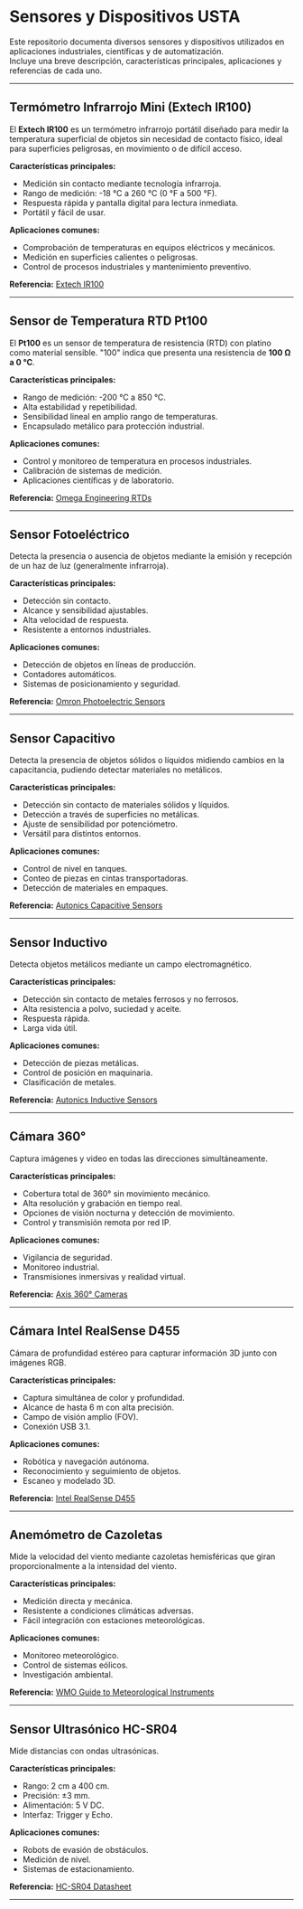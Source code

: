 # Sensores y Dispositivos USTA

Este repositorio documenta diversos sensores y dispositivos utilizados en aplicaciones industriales, científicas y de automatización.  
Incluye una breve descripción, características principales, aplicaciones y referencias de cada uno.

---

## Termómetro Infrarrojo Mini (Extech IR100)

El **Extech IR100** es un termómetro infrarrojo portátil diseñado para medir la temperatura superficial de objetos sin necesidad de contacto físico, ideal para superficies peligrosas, en movimiento o de difícil acceso.

**Características principales:**
- Medición sin contacto mediante tecnología infrarroja.
- Rango de medición: -18 °C a 260 °C (0 °F a 500 °F).
- Respuesta rápida y pantalla digital para lectura inmediata.
- Portátil y fácil de usar.

**Aplicaciones comunes:**
- Comprobación de temperaturas en equipos eléctricos y mecánicos.
- Medición en superficies calientes o peligrosas.
- Control de procesos industriales y mantenimiento preventivo.

**Referencia:** [Extech IR100](https://www.extech.com/products/ir100)

---

## Sensor de Temperatura RTD Pt100

El **Pt100** es un sensor de temperatura de resistencia (RTD) con platino como material sensible. "100" indica que presenta una resistencia de **100 Ω a 0 °C**.

**Características principales:**
- Rango de medición: -200 °C a 850 °C.
- Alta estabilidad y repetibilidad.
- Sensibilidad lineal en amplio rango de temperaturas.
- Encapsulado metálico para protección industrial.

**Aplicaciones comunes:**
- Control y monitoreo de temperatura en procesos industriales.
- Calibración de sistemas de medición.
- Aplicaciones científicas y de laboratorio.

**Referencia:** [Omega Engineering RTDs](https://www.omega.com/en-us/resources/rtd-sensors)

---

## Sensor Fotoeléctrico

Detecta la presencia o ausencia de objetos mediante la emisión y recepción de un haz de luz (generalmente infrarroja).

**Características principales:**
- Detección sin contacto.
- Alcance y sensibilidad ajustables.
- Alta velocidad de respuesta.
- Resistente a entornos industriales.

**Aplicaciones comunes:**
- Detección de objetos en líneas de producción.
- Contadores automáticos.
- Sistemas de posicionamiento y seguridad.

**Referencia:** [Omron Photoelectric Sensors](https://www.ia.omron.com/products/category/sensors/photoelectric/index.html)

---

## Sensor Capacitivo

Detecta la presencia de objetos sólidos o líquidos midiendo cambios en la capacitancia, pudiendo detectar materiales no metálicos.

**Características principales:**
- Detección sin contacto de materiales sólidos y líquidos.
- Detección a través de superficies no metálicas.
- Ajuste de sensibilidad por potenciómetro.
- Versátil para distintos entornos.

**Aplicaciones comunes:**
- Control de nivel en tanques.
- Conteo de piezas en cintas transportadoras.
- Detección de materiales en empaques.

**Referencia:** [Autonics Capacitive Sensors](https://www.autonics.com/product/category/81)

---

## Sensor Inductivo

Detecta objetos metálicos mediante un campo electromagnético.

**Características principales:**
- Detección sin contacto de metales ferrosos y no ferrosos.
- Alta resistencia a polvo, suciedad y aceite.
- Respuesta rápida.
- Larga vida útil.

**Aplicaciones comunes:**
- Detección de piezas metálicas.
- Control de posición en maquinaria.
- Clasificación de metales.

**Referencia:** [Autonics Inductive Sensors](https://www.autonics.com/product/category/82)

---

## Cámara 360°

Captura imágenes y video en todas las direcciones simultáneamente.

**Características principales:**
- Cobertura total de 360° sin movimiento mecánico.
- Alta resolución y grabación en tiempo real.
- Opciones de visión nocturna y detección de movimiento.
- Control y transmisión remota por red IP.

**Aplicaciones comunes:**
- Vigilancia de seguridad.
- Monitoreo industrial.
- Transmisiones inmersivas y realidad virtual.

**Referencia:** [Axis 360° Cameras](https://www.axis.com/products/360-degree-cameras)

---

## Cámara Intel RealSense D455

Cámara de profundidad estéreo para capturar información 3D junto con imágenes RGB.

**Características principales:**
- Captura simultánea de color y profundidad.
- Alcance de hasta 6 m con alta precisión.
- Campo de visión amplio (FOV).
- Conexión USB 3.1.

**Aplicaciones comunes:**
- Robótica y navegación autónoma.
- Reconocimiento y seguimiento de objetos.
- Escaneo y modelado 3D.

**Referencia:** [Intel RealSense D455](https://www.intelrealsense.com/depth-camera-d455/)

---

## Anemómetro de Cazoletas

Mide la velocidad del viento mediante cazoletas hemisféricas que giran proporcionalmente a la intensidad del viento.

**Características principales:**
- Medición directa y mecánica.
- Resistente a condiciones climáticas adversas.
- Fácil integración con estaciones meteorológicas.

**Aplicaciones comunes:**
- Monitoreo meteorológico.
- Control de sistemas eólicos.
- Investigación ambiental.

**Referencia:** [WMO Guide to Meteorological Instruments](https://library.wmo.int/)

---

## Sensor Ultrasónico HC-SR04

Mide distancias con ondas ultrasónicas.

**Características principales:**
- Rango: 2 cm a 400 cm.
- Precisión: ±3 mm.
- Alimentación: 5 V DC.
- Interfaz: Trigger y Echo.

**Aplicaciones comunes:**
- Robots de evasión de obstáculos.
- Medición de nivel.
- Sistemas de estacionamiento.

**Referencia:** [HC-SR04 Datasheet](https://cdn.sparkfun.com/datasheets/Sensors/Proximity/HCSR04.pdf)

---
